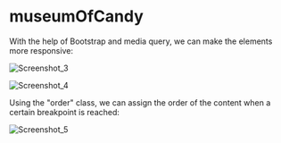 # museumOfCandy
With the help of Bootstrap and media query, we can make the elements more responsive:

![Screenshot_3](https://user-images.githubusercontent.com/104591440/195419064-24f9bb7f-b921-4694-87b9-67a79c5d0ee9.png)

![Screenshot_4](https://user-images.githubusercontent.com/104591440/195419129-a4358eec-a615-45c9-a57f-37f83fb883ec.png)

Using the "order" class, we can assign the order of the content when a certain breakpoint is reached:

![Screenshot_5](https://user-images.githubusercontent.com/104591440/195419190-22d9d16b-ba6e-400d-a577-6d7f358ae1cf.png)
